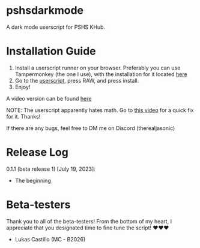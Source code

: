 # pshsdarkmode
A dark mode userscript for PSHS KHub.


# Installation Guide

1. Install a userscript runner on your browser. Preferably you can use Tampermonkey (the one I use), with the installation for it located [here](https://www.tampermonkey.net/)
2. Go to the [userscript](https://github.com/JaSonic4PSHSMC/pshsdarkmode/blob/main/khubdarkmode.user.js), press RAW, and press install.
3. Enjoy!

A video version can be found [here](https://www.youtube.com/watch?v=YpNpWdUvdZA)

NOTE: The userscript apparently hates math. Go to [this video](https://youtu.be/NsKCpd5a09Q) for a quick fix for it. Thanks!

If there are any bugs, feel free to DM me on Discord (therealjasonic)


# Release Log

0.1.1 (beta release 1) [July 19, 2023]:
- The beginning


# Beta-testers

Thank you to all of the beta-testers! From the bottom of my heart, I appreciate that you designated time to fine tune the script! ❤️❤️❤️
- Lukas Castillo (MC - B2026)
